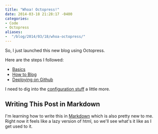 ```yaml
---
title: "Whoa! Octopress!"
date: 2014-03-18 21:28:17 -0400
categories:
- Code
- Octopress
aliases: 
-  "/blog/2014/03/18/whoa-octopress/"
---
```

So, I just launched this new blog using Octopress.

Here are the steps I followed:

* [Basics](http://octopress.org/docs/setup/)
* [How to Blog](http://octopress.org/docs/blogging/)
* [Deploying on Github](http://octopress.org/docs/deploying/github/)

I need to dig into the [configuration stuff](http://octopress.org/docs/configuring/) a little more.
<!-- more -->

Writing This Post in Markdown
-----------------------------

I'm learning how to write this in [Markdown](http://http://daringfireball.net/projects/markdown/basics) which is also pretty new to me. Right now it feels like a lazy version of html, so we'll see what's it like as I get used to it. 